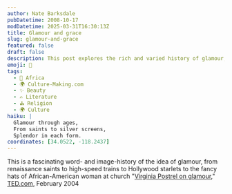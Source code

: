 ```yaml
---
author: Nate Barksdale
pubDatetime: 2008-10-17
modDatetime: 2025-03-31T16:30:13Z
title: Glamour and grace
slug: glamour-and-grace
featured: false
draft: false
description: This post explores the rich and varied history of glamour, spanning from renaissance art to contemporary culture.
emoji: 🌟
tags:
  - 🦁 Africa
  - 🌍 Culture-Making.com
  - ✨ Beauty
  - ✍️ Literature
  - ⛪ Religion
  - 🌍 Culture
haiku: |
  Glamour through ages,  
  From saints to silver screens,  
  Splendor in each form.
coordinates: [34.0522, -118.2437]
---
```


This is a fascinating word- and image-history of the idea of glamour, from renaissance saints to high-speed trains to Hollywood starlets to the fancy hats of African-American woman at church
"[Virginia Postrel on glamour](http://web.archive.org/web/20111123232717/http://www.ted.com/index.php/talks/virginia_postrel_on_glamour.html)," [TED.com](http://web.archive.org/web/20111123232717/http://www.ted.com/index.php/talks/virginia_postrel_on_glamour.html), February 2004
